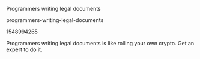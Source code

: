 Programmers writing legal documents

programmers-writing-legal-documents

1548994265

Programmers writing legal documents is like rolling your own crypto.  Get
an expert to do it.
